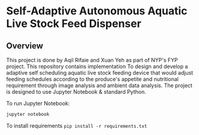 # Self-Adaptive Autonomous Aquatic Live Stock Feed Dispenser

## Overview

This project is done by Aqil Rifaie and Xuan Yeh as part of NYP's FYP project.
This repository contains implementation To design and develop a adaptive self scheduling aquatic live stock feeding device that would adjust feeding schedules according to the produce's appetite and nutritional requirement through image analysis and ambient data analysis.
The project is designed to use Jupyter Notebook & standard Python.

To run Jupyter Notebook:

```powershell
jupyter notebook
```
To install requirements `pip install -r requirements.txt`
